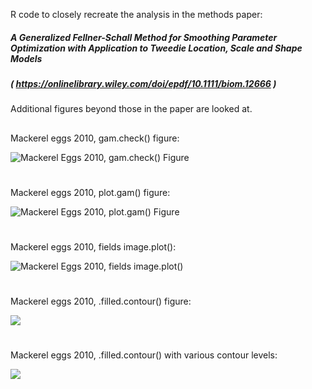 
R code to closely recreate the analysis in the methods paper:

##### A Generalized Fellner-Schall Method for Smoothing Parameter Optimization with Application to Tweedie Location, Scale and Shape Models

##### ( https://onlinelibrary.wiley.com/doi/epdf/10.1111/biom.12666 )

Additional figures beyond those in the paper are looked at.

##

Mackerel eggs 2010, gam.check() figure:

![Mackerel Eggs 2010, gam.check() Figure](Figures/Mackerel_Eggs_2010_gam.check_Figure.png)
# 
Mackerel eggs 2010, plot.gam() figure:

![Mackerel Eggs 2010, plot.gam() Figure](Figures/Mackerel_Eggs_2010_plot.gam()_Figure.png)
# 
Mackerel eggs 2010, fields image.plot():

![Mackerel Eggs 2010, fields image.plot()](Figures/Mackerel_Eggs_2010_fields_image.plot().png)
#
Mackerel eggs 2010, .filled.contour() figure:

![](Figures/Mackerel_Eggs_2010_.filled.contour()_Figure.png)
# 
Mackerel eggs 2010, .filled.contour() with various contour levels:

![](Figures/Mackerel_Eggs_2010_.filled.contour()_Various_Levels.png)
# 
